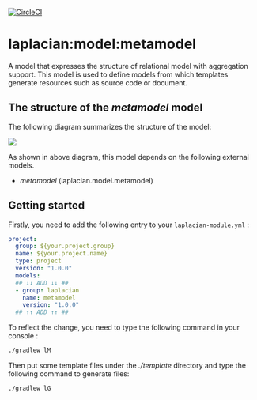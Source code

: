 [![CircleCI](https://circleci.com/gh/nabla-squared/laplacian.model.metamodel.svg?style=shield)](https://circleci.com/gh/nabla-squared/laplacian.model.metamodel)

# laplacian:model:metamodel

A model that expresses the structure of relational model with aggregation support.
This model is used to define models from which templates generate resources
such as source code or document.





## The structure of the *metamodel* model

The following diagram summarizes the structure of the model:

![](https://raw.githubusercontent.com/nabla-squared/laplacian.model.metamodel/master/doc/image/model-diagram.svg?sanitize=true)


As shown in above diagram, this model depends on the following external models.

- *metamodel* (laplacian.model.metamodel)



## Getting started

Firstly, you need to add the following entry to your `laplacian-module.yml` :

```yaml
project:
  group: ${your.project.group}
  name: ${your.project.name}
  type: project
  version: "1.0.0"
  models:
  ## ↓↓ ADD ↓↓ ##
  - group: laplacian
    name: metamodel
    version: "1.0.0"
  ## ↑↑ ADD ↑↑ ##
```

To reflect the change, you need to type the following command in your console :
```bash
./gradlew lM
```

Then put some template files under the *./template* directory and type the following command to generate files:
```bash
./gradlew lG
```